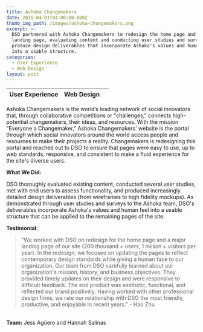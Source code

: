 ```yaml
---
title: Ashoka Changemakers
date: 2015-04-01T04:00:00.000Z
thumb_img_path: /images/ashoka-changemakers.png
excerpt: >-
  DSO partnered with Ashoka Changemakers to redesign the home page and a major
  landing page, evaluating content and conducting user studies and surveys to
  produce design deliverables that incorporate Ashoka's values and human feel
  into a usable structure.
categories:
  - User Experience
  - Web Design
layout: post
---
```



| **User Experience** | **Web Design** |     |
| ------------------- | -------------- | --- |



Ashoka Changemakers is the world’s leading network of social innovators that, through collaborative competitions or "challenges," connects high-potential changemakers, their ideas, and resources. With the mission “Everyone a Changemaker,” Ashoka Changemakers' website is the portal through which social innovators around the world access people and resources to make their projects a reality. Changemakers is redesigning this portal and reached out to DSO to ensure that pages were easy to use, up to web standards, responsive, and consistent to make a fluid experience for the site's diverse users.

**What We Did:**

DSO thoroughly evaluated existing content, conducted several user studies, met with end users to assess functionality, and produced increasingly detailed design deliverables (from wireframes to high fidelity mockups). As demonstrated through user studies and surveys to the Ashoka team, DSO's deliverables incorporate Ashoka's values and human feel into a usable structure that can be applied to the remaining pages of the site.

**Testimonial:**

> "We worked with DSO on redesign for the home page and a major landing page of our site (200 thousand + users, 1 million + visitors per year). In the redesign, we focused on updating the pages to reflect contemporary design standards while giving a human face to our organization. Our team from DSO carefully learned about our organization's mission, history, and business objectives. They provided timely updates on their design and were responsive to difficult feedback. The end product was aesthetic, functional, and reflected our brand positively. Having worked with other professional design firms, we rate our relationship with DSO the most friendly, productive, and enjoyable in recent years." - Hao Zhu

\
**Team:** Jess Agüero and Hannah Salinas